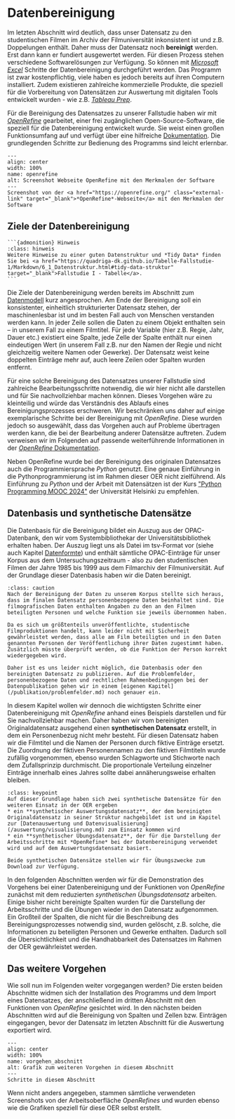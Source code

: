 # Datenbereinigung
Im letzten Abschnitt wird deutlich, dass unser Datensatz zu den studentischen Filmen im Archiv der Filmuniversität inkonsistent ist und z.B. Doppelungen enthält. Daher muss der Datensatz noch **bereinigt** werden. Erst dann kann er fundiert ausgewertet werden. Für diesen Prozess stehen verschiedene Softwarelösungen zur Verfügung. So können mit <a href="https://www.microsoft.com/de-de/microsoft-365/excel?market=de" class="external-link" target="_blank">*Microsoft Excel*</a> Schritte der Datenbereinigung durchgeführt werden. Das Programm ist zwar kostenpflichtig, viele haben es jedoch bereits auf ihren Computern installiert. Zudem existieren zahlreiche kommerzielle Produkte, die speziell für die Vorbereitung von Datensätzen zur Auswertung mit digitalen Tools entwickelt wurden - wie z.B. <a href="https://www.tableau.com/de-de/products/prep" class="external-link" target="_blank">*Tableau Prep*</a>.

Für die Bereinigung des Datensatzes zu unserer Fallstudie haben wir mit <a href="https://openrefine.org/" class="external-link" target="_blank">*OpenRefine*</a> gearbeitet, einer frei zugänglichen Open-Source-Software, die speziell für die Datenbereinigung entwickelt wurde. Sie weist einen großen Funktionsumfang auf und verfügt über eine hilfreiche <a href="https://openrefine.org/docs" class="external-link" target="_blank">Dokumentation</a>. Die grundlegenden Schritte zur Bedienung des Programms sind leicht erlernbar.


```{figure} ../../assets/bereinigung/openRefine/Startseite_OpenRefine.png
---
align: center
width: 100%
name: openrefine
alt: Screenshot Webseite OpenRefine mit den Merkmalen der Software
---
Screenshot von der <a href="https://openrefine.org/" class="external-link" target="_blank">*OpenRefine*-Webseite</a> mit den Merkmalen der Software
```

## Ziele der Datenbereinigung
````{margin} 
```{admonition} Hinweis
:class: hinweis
Weitere Hinweise zu einer guten Datenstruktur und *Tidy Data* finden Sie bei <a href="https://quadriga-dk.github.io/Tabelle-Fallstudie-1/Markdown/6_1_Datenstruktur.html#tidy-data-struktur" target="_blank">Fallstudie I - Tabelle</a>. 
```
````
Die Ziele der Datenbereinigung werden bereits im Abschnitt zum [Datenmodell](../modell.md#notwendige-datenbereinigung) kurz angesprochen. Am Ende der Bereinigung soll ein konsistenter, einheitlich strukturierter Datensatz stehen, der maschinenlesbar ist und im besten Fall auch von Menschen verstanden werden kann. In jeder Zeile sollen die Daten zu einem Objekt enthalten sein – in unserem Fall zu einem Filmtitel. Für jede Variable (hier z.B. Regie, Jahr, Dauer etc.) existiert eine Spalte, jede Zelle der Spalte enthält nur einen eindeutigen Wert (in unserem Fall z.B. nur den Namen der Regie und nicht gleichzeitig weitere Namen oder Gewerke). Der Datensatz weist keine doppelten Einträge mehr auf, auch leere Zeilen oder Spalten wurden entfernt.

Für eine solche Bereinigung des Datensatzes unserer Fallstudie sind zahlreiche Bearbeitungsschritte notwendig, die wir hier nicht alle darstellen und für Sie nachvollziehbar machen können. Dieses Vorgehen wäre zu kleinteilig und würde das Verständnis des Ablaufs eines Bereinigungsprozesses erschweren. Wir beschränken uns daher auf einige exemplarische Schritte bei der Bereinigung mit *OpenRefine*. Diese wurden jedoch so ausgewählt, dass das Vorgehen auch auf Probleme übertragen werden kann, die bei der Bearbeitung anderer Datensätze auftreten. Zudem verweisen wir im Folgenden auf passende weiterführende Informationen in der <a href="https://openrefine.org/docs" class="external-link" target="_blank">*OpenRefine* Dokumentation</a>.

Neben OpenRefine wurde bei der Bereinigung des originalen Datensatzes auch die Programmiersprache *Python* genutzt. Eine genaue Einführung in die Pythonprogrammierung ist im Rahmen dieser OER nicht zielführend. Als Einführung zu *Python* und der Arbeit mit Datensätzen ist der Kurs <a href="https://programming-24.mooc.fi" class="external-link" target="_blank"> "Python Programming MOOC 2024"</a> der Universität Helsinki zu empfehlen.


## Datenbasis und synthetische Datensätze
Die Datenbasis für die Bereinigung bildet ein Auszug aus der OPAC-Datenbank, den wir vom Systembibliothekar der Universitätsbibliothek erhalten haben. Der Auszug liegt uns als Datei im tsv-Format vor (siehe auch Kapitel [Datenformte](/bereinigung/openRefine/2_import.md#datenformate)) und enthält sämtliche OPAC-Einträge für unser Korpus aus dem Untersuchungszeitraum - also zu den studentischen Filmen der Jahre 1985 bis 1999 aus dem Filmarchiv der Filmuniversität. Auf der Grundlage dieser Datenbasis haben wir die Daten bereinigt.

```{admonition} Achtung
:class: caution
Nach der Bereinigung der Daten zu unserem Korpus stellte sich heraus, dass im finalen Datensatz personenbezogene Daten beinhaltet sind. Die filmografischen Daten enthalten Angaben zu den an den Filmen beteiligten Personen und welche Funktion sie jeweils übernommen haben.

Da es sich um größtenteils unveröffentlichte, studentische Filmproduktionen handelt, kann leider nicht mit Sicherheit gewährleistet werden, dass alle am Film beteiligten und in den Daten genannten Personen der Veröffentlichung ihrer Daten zugestimmt haben. Zusätzlich müsste überprüft werden, ob die Funktion der Person korrekt wiedergegeben wird.

Daher ist es uns leider nicht möglich, die Datenbasis oder den bereinigten Datensatz zu publizieren. Auf die Problemfelder, personenbezogene Daten und rechtlichen Rahmenbedingungen bei der Datenpublikation gehen wir in einem [eigenen Kapitel](/publikation/problemfelder.md) noch genauer ein.
```

In diesem Kapitel wollen wir dennoch die wichtigsten Schritte einer Datenbereinigung mit *OpenRefine* anhand eines Beispiels darstellen und für Sie nachvollziehbar machen. Daher haben wir vom bereinigten Originaldatensatz ausgehend einen **synthetischen Datensatz** erstellt, in dem ein Personenbezug nicht mehr besteht. Für diesen Datensatz haben wir die Filmtitel und die Namen der Personen durch fiktive Einträge ersetzt. Die Zuordnung der fiktiven Personennamen zu den fiktiven Filmtiteln wurde zufällig vorgenommen, ebenso wurden Schlagworte und Stichworte nach dem Zufallsprinzip durchmischt. Die proportionale Verteilung einzelner Einträge innerhalb eines Jahres sollte dabei annäherungsweise erhalten bleiben.

```{admonition} Synthetische Datensätze
:class: keypoint
Auf dieser Grundlage haben sich zwei synthetische Datensätze für den weiteren Einsatz in der OER ergeben
* ein **synthetischer Auswertungsdatensatz**, der dem bereinigten Originaldatensatz in seiner Struktur nachgebildet ist und im Kapitel zur [Datenauswertung und Datenvisualisierung](/auswertung/visualisierung.md) zum Einsatz kommen wird
* ein **synthetischer Übungsdatensatz**, der für die Darstellung der Arbeitsschritte mit *OpenRefine* bei der Datenbereinigung verwendet wird und auf dem Auswertungsdatensatz basiert.

Beide synthetischen Datensätze stellen wir für Übungszwecke zum Download zur Verfügung.
```

In den folgenden Abschnitten werden wir für die Demonstration des Vorgehens bei einer Datenbereinigung und der Funktionen von *OpenRefine* zunächst mit dem reduzierten *synthetischen Übungsdatensatz* arbeiten. Einige bisher nicht bereinigte Spalten wurden für die Darstellung der Arbeitsschritte und die Übungen wieder in den Datensatz aufgenommen. Ein Großteil der Spalten, die nicht für die Beschreibung des Bereinigungsprozesses notwendig sind, wurden gelöscht, z.B. solche, die Informationen zu beteiligten Personen und Gewerke enthalten. Dadurch soll die Übersichtlichkeit und die Handhabbarkeit des Datensatzes im Rahmen der OER gewährleistet werden.


## Das weitere Vorgehen
Wie soll nun im Folgenden weiter vorgegangen werden? Die ersten beiden Abschnitte widmen sich der Installation des Programms und dem Import eines Datensatzes, der anschließend im dritten Abschnitt mit den Funktionen von *OpenRefine* gesichtet wird. In den nächsten beiden Abschnitten wird auf die Bereinigung von Spalten und Zellen bzw. Einträgen eingegangen, bevor der Datensatz im letzten Abschnitt für die Auswertung exportiert wird. 

```{figure} ../../assets/bereinigung/openRefine/Vorgehen_Abschnitt.png
---
align: center
width: 100%
name: vorgehen_abschnitt
alt: Grafik zum weiteren Vorgehen in diesem Abschnitt
---
Schritte in diesem Abschnitt
```

Wenn nicht anders angegeben, stammen sämtliche verwendeten Screenshots von der Arbeitsoberfläche *OpenRefines* und wurden ebenso wie die Grafiken speziell für diese OER selbst erstellt.
